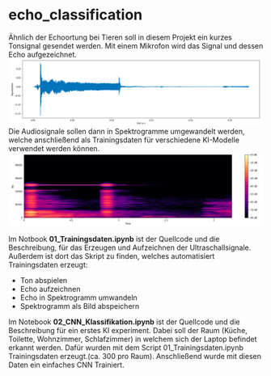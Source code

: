 # echo_classification
Ähnlich der Echoortung bei Tieren soll in diesem Projekt ein kurzes Tonsignal gesendet werden.
Mit einem Mikrofon wird das Signal und dessen Echo aufgezeichnet.
![audiosignal](/images/audiosignal.png)
Die Audiosignale sollen dann in Spektrogramme umgewandelt werden, welche anschließend als Trainingsdaten
für verschiedene KI-Modelle verwendet werden können.
![spektrogramm](/images/spektrogramm.png)


Im Notbook **01_Trainingsdaten.ipynb** ist der Quellcode und die Beschreibung, für das Erzeugen und Aufzeichnen der Ultraschallsignale. Außerdem ist dort das Skript zu finden, welches automatisiert Trainingsdaten erzeugt:
  - Ton abspielen
  - Echo aufzeichnen
  - Echo in Spektrogramm umwandeln
  - Spektrogramm als Bild abspeichern

Im Notebook **02_CNN_Klassifikation.ipynb** ist der Quellcode und die Beschreibung für ein erstes KI experiment.
Dabei soll der Raum (Küche, Toilette, Wohnzimmer, Schlafzimmer) in welchem sich der Laptop befindet erkannt werden.
Dafür wurden mit dem Script 01_Trainingsdaten.ipynb Trainingsdaten erzeugt.(ca. 300 pro Raum).
Anschließend wurde mit diesen Daten ein einfaches CNN Trainiert.
